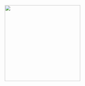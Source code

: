 <h1 align="center">
    <img src="https://github.com/CodeByAdaMela/List-in-React-/blob/main/Screenshot%202024-07-18%20161542.png" width="250" height="250" />
</h1>
